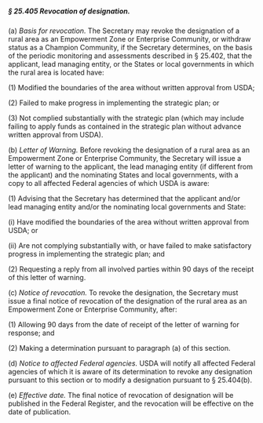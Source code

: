 ##### § 25.405 Revocation of designation. #####

(a) *Basis for revocation.* The Secretary may revoke the designation of a rural area as an Empowerment Zone or Enterprise Community, or withdraw status as a Champion Community, if the Secretary determines, on the basis of the periodic monitoring and assessments described in § 25.402, that the applicant, lead managing entity, or the States or local governments in which the rural area is located have:

(1) Modified the boundaries of the area without written approval from USDA;

(2) Failed to make progress in implementing the strategic plan; or

(3) Not complied substantially with the strategic plan (which may include failing to apply funds as contained in the strategic plan without advance written approval from USDA).

(b) *Letter of Warning.* Before revoking the designation of a rural area as an Empowerment Zone or Enterprise Community, the Secretary will issue a letter of warning to the applicant, the lead managing entity (if different from the applicant) and the nominating States and local governments, with a copy to all affected Federal agencies of which USDA is aware:

(1) Advising that the Secretary has determined that the applicant and/or lead managing entity and/or the nominating local governments and State:

(i) Have modified the boundaries of the area without written approval from USDA; or

(ii) Are not complying substantially with, or have failed to make satisfactory progress in implementing the strategic plan; and

(2) Requesting a reply from all involved parties within 90 days of the receipt of this letter of warning.

(c) *Notice of revocation.* To revoke the designation, the Secretary must issue a final notice of revocation of the designation of the rural area as an Empowerment Zone or Enterprise Community, after:

(1) Allowing 90 days from the date of receipt of the letter of warning for response; and

(2) Making a determination pursuant to paragraph (a) of this section.

(d) *Notice to affected Federal agencies.* USDA will notify all affected Federal agencies of which it is aware of its determination to revoke any designation pursuant to this section or to modify a designation pursuant to § 25.404(b).

(e) *Effective date.* The final notice of revocation of designation will be published in the Federal Register, and the revocation will be effective on the date of publication.